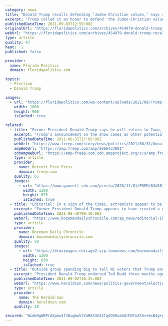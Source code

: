 ```yaml
---
category: news
title: "Donald Trump recalls defending ‘Judeo-Christian values,’ says religion is under attack"
excerpt: "Trump called it an honor to defend 'the Judeo-Christian values and principles of our nation's founding.' Former President Donald Trump fielded questions Thursday from religious leaders on a call with a group meant to shore up support from evangelical Christians."
publishedDateTime: 2021-09-03T12:59:00Z
originalUrl: "https://floridapolitics.com/archives/454979-donald-trump-recalls-defending-judeo-christian-values-says-religion-is-under-attack/"
webUrl: "https://floridapolitics.com/archives/454979-donald-trump-recalls-defending-judeo-christian-values-says-religion-is-under-attack/"
type: article
quality: 47
heat: -1
published: false

provider:
  name: Florida Politics
  domain: floridapolitics.com

topics:
  - Election
  - Donald Trump

images:
  - url: "https://floridapolitics.com/wp-content/uploads/2021/08/Trump-ap-photo.jpg"
    width: 1600
    height: 900
    isCached: true

related:
  - title: "Former President Donald Trump says he will return to Iowa, adding grist to 2024 speculation"
    excerpt: "Trump's announcement on the show comes as other potential Republican presidential contenders are already making trips to Iowa."
    publishedDateTime: 2021-08-31T17:05:00Z
    webUrl: "https://www.freep.com/story/news/politics/2021/08/31/donald-trump-says-he-will-rally-iowa-stoking-2024-speculation/5666433001/"
    ampWebUrl: "https://amp.freep.com/amp/5666433001"
    cdnAmpWebUrl: "https://amp-freep-com.cdn.ampproject.org/c/s/amp.freep.com/amp/5666433001"
    type: article
    provider:
      name: Detroit Free Press
      domain: freep.com
    quality: 65
    images:
      - url: "https://www.gannett-cdn.com/presto/2020/11/01/PDEM/63d5811d-248f-4d1b-a046-a644d1ea0203-AP20306724939532.jpg?auto=webp&crop=5999,3375,x0,y305&format=pjpg&width=1200"
        width: 1200
        height: 675
        isCached: true
  - title: "Editorial: In a sign of the times, extremists appear to be turning against Trump"
    excerpt: "Former President Donald Trump appears to have created a monster he can no longer control. He inspired violent rebellion, and now the rebels are turning against him. He inspired pandemic"
    publishedDateTime: 2021-08-30T09:30:00Z
    webUrl: "https://www.bozemandailychronicle.com/ap_news/editorial-in-a-sign-of-the-times-extremists-appear-to-be-turning-against-trump/article_515c0a51-f500-5bb1-ad93-413eee00518e.html"
    type: article
    provider:
      name: Bozeman Daily Chronicle
      domain: bozemandailychronicle.com
    quality: 50
    images:
      - url: "https://bloximages.chicago2.vip.townnews.com/bozemandailychronicle.com/content/tncms/custom/image/2ffee154-edef-11e4-a572-ab4a61dde6eb.png"
        width: 1200
        height: 630
        isCached: true
  - title: "Outside group spending big to tell NC voters that Trump endorsed Budd in Senate race"
    excerpt: "President Donald Trump endorsed Ted Budd three months ago in North Carolina’s 2022 U.S. Senate race. Now one of Budd’s biggest political backers is spending $3 million to make sure Republicans in the state are aware of Trump’s endorsement."
    publishedDateTime: 2021-09-02T16:25:00Z
    webUrl: "https://www.heraldsun.com/news/politics-government/election/article253939118.html"
    type: article
    provider:
      name: The Herald-Sun
      domain: heraldsun.com
    quality: 28

secured: "WimbHgWBPrAXpmu4f3DugmwVJVaREX3X4ZfqdOXRwabOrM3TuXShv+6xB4g+gzFFEvCYTwNjXUV6dXFyfSaGDwW0c7tY+PJLqGruYdw+iP0NzDwhsSVc9IN0XSc1MhgDCmLKvhr2K9P2c0VOVVpt35HI9LL5Xp3Z0H9k3t2VYB2uaAM2O1Kxd2US72YH1mjcGBTjJ0ezEH7+zDnIhwBSDTWlwHle7uPohjX4hTQGXlxYtKdP3/OuGf2qPWKkrFx2hnJQzUWeQED59H/I2yQavgsYQqcCUkfQVCtNymsKwTZRHyd4wTkYqxMBGzTmHNngFiny7j+Dlbh1vTmjerDQhoRXvTvyhDDn56tNT49QNHI=;UP2r6J0UFVZZH6w/HTXblg=="
---
```


